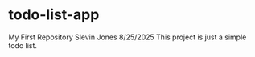 # todo-list-app
My First Repository
Slevin Jones
8/25/2025
This project is just a simple todo list.
